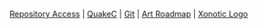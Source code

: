   [Repository Access](Repository_Access)
| [QuakeC](Introduction-to-QuakeC)
| [Git](Git)
| [Art Roadmap](Art-Roadmap)
| [Xonotic Logo](Logo)
